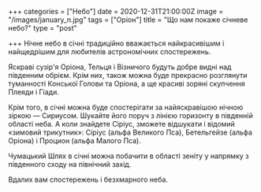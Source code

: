 +++
categories = ["Небо"]
date = 2020-12-31T21:00:00Z
image = "/images/january_n.jpg"
tags = ["Оріон"]
title = "Що нам покаже січневе небо?"
type = "post"

+++
Нічне небо в січні традиційно вважається найкрасивішим і найщедрішим для любителів астрономічних спостережень.  
  
Яскраві сузір'я Оріона, Тельця і ​​Візничого будуть добре видні над південним обрієм. Крім них, також можна буде прекрасно розглянути туманності Конської Голови та Оріона, а ще красиві зоряні скупчення Плеяди і Гіади.  
  
Крім того, в січні можна буде спостерігати за найяскравішою нічною зіркою — Сириусом. Шукайте його поруч з лінією горизонту в південній області неба. А коли знайдете Сіріус, зможете відшукати і відомий «зимовий трикутник»: Сіріус (альфа Великого Пса), Бетельгейзе (альфа Оріона) і Процион (альфа Малого Пса).  
  
Чумацький Шлях в січні можна побачити в області зеніту у напрямку з південного сходу на північний захід.  
  
Вдалих вам спостережень і безхмарного неба.